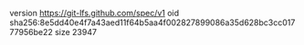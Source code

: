 version https://git-lfs.github.com/spec/v1
oid sha256:8e5dd40e4f7a43aed11f64b5aa4f002827899086a35d628bc3cc01777956be22
size 23947

